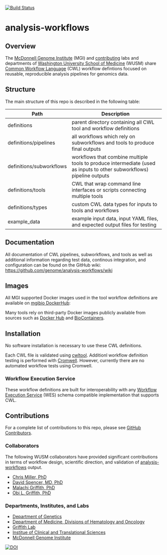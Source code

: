 [![Build Status](https://travis-ci.org/genome/analysis-workflows.svg?branch=master)](https://travis-ci.org/genome/analysis-workflows)

# analysis-workflows

## Overview
The [McDonnell Genome Institute](https://www.genome.wustl.edu/) (MGI) and [contributing](https://github.com/genome/analysis-workflows#contributors) labs and departments of [Washington University School of Medicine](https://medicine.wustl.edu/) (WUSM) share [Common Workflow Language](https://www.commonwl.org/) (CWL) workflow defintions focused on reusable, reproducible analysis pipelines for genomics data.  

## Structure

The main structure of this repo is described in the following table:

| Path | Description |
| --- | --- |
| definitions | parent directory containing all CWL tool and workflow definitions |
| definitions/pipelines | all workflows which rely on subworkflows and tools to produce final outputs |
| definitions/subworkflows | workflows that combine multiple tools to produce intermediate (used as inputs to other subworkflows) pipeline outputs |
| definitions/tools | CWL that wrap command line interfaces or scripts connecting multiple tools |
| definitions/types | custom CWL data types for inputs to tools and workflows |
| example_data | example input data, input YAML files, and expected output files for testing |

## Documentation

All documentation of CWL pipelines, subworkflows, and tools as well as additional information regarding test data, continous integration, and configuration can be found on the GitHub wiki:
https://github.com/genome/analysis-workflows/wiki

## Images

All MGI supported Docker images used in the tool workflow definitions are available on [mgibio DockerHub](https://hub.docker.com/u/mgibio/): 

Many tools rely on third-party Docker images publicly available from sources such as [Docker Hub](https://hub.docker.com) and [BioContainers](https://biocontainers.pro).

## Installation

No software installation is necessary to use these CWL definitions. 

Each CWL file is validated using [cwltool](https://github.com/common-workflow-language/cwltool). Additionl workflow definition testing is performed with [Cromwell](https://github.com/broadinstitute/cromwell). However, currently there are no automated workflow tests using Cromwell.

### Workflow Execution Service

These workflow definitions are built for interoperability with any [Workflow Execution Service](https://github.com/ga4gh/workflow-execution-service-schemas) (WES) schema compatible implementation that supports CWL.

## Contributions

For a complete list of contributions to this repo, please see [GitHub Contributors](https://github.com/genome/analysis-workflows/graphs/contributors).

### Collaborators

The following WUSM collaborators have provided significant contributions in terms of workflow design, scientific direction, and validation of [analysis-workflows](https://github.com/genome/analysis-workflows) output.

* [Chris Miller, PhD](https://www.genome.wustl.edu/people/chris-miller-phd/)
* [David Spencer, MD, PhD](https://www.genome.wustl.edu/people/david-spencer/)
* [Malachi Griffith, PhD](https://www.genome.wustl.edu/people/malachi-griffith/)
* [Obi L. Griffith, PhD](https://www.genome.wustl.edu/people/obi-griffith/)

### Departments, Institutes, and Labs
* [Department of Genetics](http://genetics.wustl.edu/)
* [Department of Medicine, Divisions of Hematology and Oncology](https://oncology.wustl.edu/)
* [Griffith Lab](https://www.genome.wustl.edu/research/labs/griffith-lab/)
* [Institue of Clinical and Translational Sciences](https://icts.wustl.edu/)
* [McDonnell Genome Institute](https://www.genome.wustl.edu/)


[![DOI](https://zenodo.org/badge/64162512.svg)](https://zenodo.org/badge/latestdoi/64162512)

